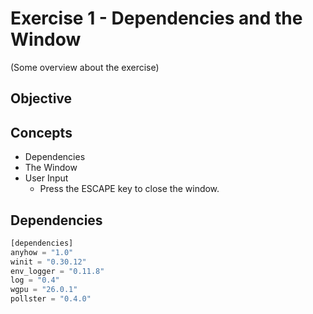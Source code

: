 # Exercise 1 - Dependencies and the Window
(Some overview about the exercise)
## Objective

## Concepts
- Dependencies
- The Window
- User Input
  - Press the ESCAPE key to close the window.

## Dependencies
```rust
[dependencies]
anyhow = "1.0"
winit = "0.30.12"
env_logger = "0.11.8"
log = "0.4"
wgpu = "26.0.1"
pollster = "0.4.0"
```